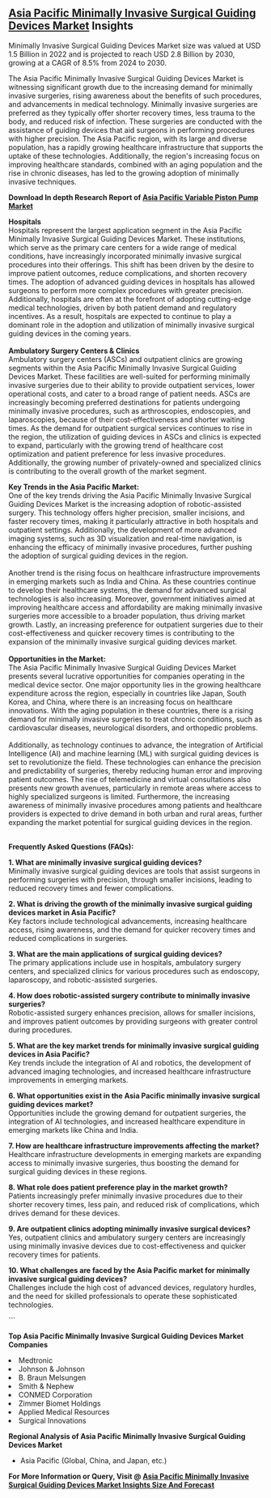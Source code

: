 <h2><a href="https://www.verifiedmarketreports.com/download-sample/?rid=418380&amp;utm_source=Github-Feb&amp;utm_medium=225" target="_blank">Asia Pacific Minimally Invasive Surgical Guiding Devices Market</a> Insights</h2><p>Minimally Invasive Surgical Guiding Devices Market size was valued at USD 1.5 Billion in 2022 and is projected to reach USD 2.8 Billion by 2030, growing at a CAGR of 8.5% from 2024 to 2030.</p><p><p>The Asia Pacific Minimally Invasive Surgical Guiding Devices Market is witnessing significant growth due to the increasing demand for minimally invasive surgeries, rising awareness about the benefits of such procedures, and advancements in medical technology. Minimally invasive surgeries are preferred as they typically offer shorter recovery times, less trauma to the body, and reduced risk of infection. These surgeries are conducted with the assistance of guiding devices that aid surgeons in performing procedures with higher precision. The Asia Pacific region, with its large and diverse population, has a rapidly growing healthcare infrastructure that supports the uptake of these technologies. Additionally, the region's increasing focus on improving healthcare standards, combined with an aging population and the rise in chronic diseases, has led to the growing adoption of minimally invasive techniques. <p><strong>Download In depth Research Report of <a href="https://www.verifiedmarketreports.com/download-sample/?rid=236118&amp;utm_source=Pulse-Dec&amp;utm_medium=225" target="_blank">Asia Pacific Variable Piston Pump Market</a></strong></p></p> <p><strong>Hospitals</strong><br> Hospitals represent the largest application segment in the Asia Pacific Minimally Invasive Surgical Guiding Devices Market. These institutions, which serve as the primary care centers for a wide range of medical conditions, have increasingly incorporated minimally invasive surgical procedures into their offerings. This shift has been driven by the desire to improve patient outcomes, reduce complications, and shorten recovery times. The adoption of advanced guiding devices in hospitals has allowed surgeons to perform more complex procedures with greater precision. Additionally, hospitals are often at the forefront of adopting cutting-edge medical technologies, driven by both patient demand and regulatory incentives. As a result, hospitals are expected to continue to play a dominant role in the adoption and utilization of minimally invasive surgical guiding devices in the coming years.<br><br> <strong>Ambulatory Surgery Centers & Clinics</strong><br> Ambulatory surgery centers (ASCs) and outpatient clinics are growing segments within the Asia Pacific Minimally Invasive Surgical Guiding Devices Market. These facilities are well-suited for performing minimally invasive surgeries due to their ability to provide outpatient services, lower operational costs, and cater to a broad range of patient needs. ASCs are increasingly becoming preferred destinations for patients undergoing minimally invasive procedures, such as arthroscopies, endoscopies, and laparoscopies, because of their cost-effectiveness and shorter waiting times. As the demand for outpatient surgical services continues to rise in the region, the utilization of guiding devices in ASCs and clinics is expected to expand, particularly with the growing trend of healthcare cost optimization and patient preference for less invasive procedures. Additionally, the growing number of privately-owned and specialized clinics is contributing to the overall growth of the market segment.<br></p> <p><strong>Key Trends in the Asia Pacific Market:</strong><br> One of the key trends driving the Asia Pacific Minimally Invasive Surgical Guiding Devices Market is the increasing adoption of robotic-assisted surgery. This technology offers higher precision, smaller incisions, and faster recovery times, making it particularly attractive in both hospitals and outpatient settings. Additionally, the development of more advanced imaging systems, such as 3D visualization and real-time navigation, is enhancing the efficacy of minimally invasive procedures, further pushing the adoption of surgical guiding devices in the region.<br><br> Another trend is the rising focus on healthcare infrastructure improvements in emerging markets such as India and China. As these countries continue to develop their healthcare systems, the demand for advanced surgical technologies is also increasing. Moreover, government initiatives aimed at improving healthcare access and affordability are making minimally invasive surgeries more accessible to a broader population, thus driving market growth. Lastly, an increasing preference for outpatient surgeries due to their cost-effectiveness and quicker recovery times is contributing to the expansion of the minimally invasive surgical guiding devices market.<br><br> <strong>Opportunities in the Market:</strong><br> The Asia Pacific Minimally Invasive Surgical Guiding Devices Market presents several lucrative opportunities for companies operating in the medical device sector. One major opportunity lies in the growing healthcare expenditure across the region, especially in countries like Japan, South Korea, and China, where there is an increasing focus on healthcare innovations. With the aging population in these countries, there is a rising demand for minimally invasive surgeries to treat chronic conditions, such as cardiovascular diseases, neurological disorders, and orthopedic problems.<br><br> Additionally, as technology continues to advance, the integration of Artificial Intelligence (AI) and machine learning (ML) with surgical guiding devices is set to revolutionize the field. These technologies can enhance the precision and predictability of surgeries, thereby reducing human error and improving patient outcomes. The rise of telemedicine and virtual consultations also presents new growth avenues, particularly in remote areas where access to highly specialized surgeons is limited. Furthermore, the increasing awareness of minimally invasive procedures among patients and healthcare providers is expected to drive demand in both urban and rural areas, further expanding the market potential for surgical guiding devices in the region.<br><br> <p><strong>Frequently Asked Questions (FAQs):</strong></p> <p><strong>1. What are minimally invasive surgical guiding devices?</strong><br>Minimally invasive surgical guiding devices are tools that assist surgeons in performing surgeries with precision, through smaller incisions, leading to reduced recovery times and fewer complications.</p> <p><strong>2. What is driving the growth of the minimally invasive surgical guiding devices market in Asia Pacific?</strong><br>Key factors include technological advancements, increasing healthcare access, rising awareness, and the demand for quicker recovery times and reduced complications in surgeries.</p> <p><strong>3. What are the main applications of surgical guiding devices?</strong><br>The primary applications include use in hospitals, ambulatory surgery centers, and specialized clinics for various procedures such as endoscopy, laparoscopy, and robotic-assisted surgeries.</p> <p><strong>4. How does robotic-assisted surgery contribute to minimally invasive surgeries?</strong><br>Robotic-assisted surgery enhances precision, allows for smaller incisions, and improves patient outcomes by providing surgeons with greater control during procedures.</p> <p><strong>5. What are the key market trends for minimally invasive surgical guiding devices in Asia Pacific?</strong><br>Key trends include the integration of AI and robotics, the development of advanced imaging technologies, and increased healthcare infrastructure improvements in emerging markets.</p> <p><strong>6. What opportunities exist in the Asia Pacific minimally invasive surgical guiding devices market?</strong><br>Opportunities include the growing demand for outpatient surgeries, the integration of AI technologies, and increased healthcare expenditure in emerging markets like China and India.</p> <p><strong>7. How are healthcare infrastructure improvements affecting the market?</strong><br>Healthcare infrastructure developments in emerging markets are expanding access to minimally invasive surgeries, thus boosting the demand for surgical guiding devices in these regions.</p> <p><strong>8. What role does patient preference play in the market growth?</strong><br>Patients increasingly prefer minimally invasive procedures due to their shorter recovery times, less pain, and reduced risk of complications, which drives demand for these devices.</p> <p><strong>9. Are outpatient clinics adopting minimally invasive surgical devices?</strong><br>Yes, outpatient clinics and ambulatory surgery centers are increasingly using minimally invasive devices due to cost-effectiveness and quicker recovery times for patients.</p> <p><strong>10. What challenges are faced by the Asia Pacific market for minimally invasive surgical guiding devices?</strong><br>Challenges include the high cost of advanced devices, regulatory hurdles, and the need for skilled professionals to operate these sophisticated technologies.</p> ```</p><p><strong>Top Asia Pacific Minimally Invasive Surgical Guiding Devices Market Companies</strong></p><div data-test-id=""><p><li>Medtronic</li><li> Johnson & Johnson</li><li> B. Braun Melsungen</li><li> Smith & Nephew</li><li> CONMED Corporation</li><li> Zimmer Biomet Holdings</li><li> Applied Medical Resources</li><li> Surgical Innovations</li></p><div><strong>Regional Analysis of&nbsp;Asia Pacific Minimally Invasive Surgical Guiding Devices Market</strong></div><ul><li dir="ltr"><p dir="ltr">Asia Pacific (Global, China, and Japan, etc.)</p></li></ul><p><strong>For More Information or Query, Visit @&nbsp;</strong><strong><a href="https://www.verifiedmarketreports.com/product/minimally-invasive-surgical-guiding-devices-market/?utm_source=Github-Feb&amp;utm_medium=225" target="_blank">Asia Pacific Minimally Invasive Surgical Guiding Devices Market Insights Size And Forecast</a></strong></p></div><h2>&nbsp;</h2><div data-test-id="">&nbsp;</div>
